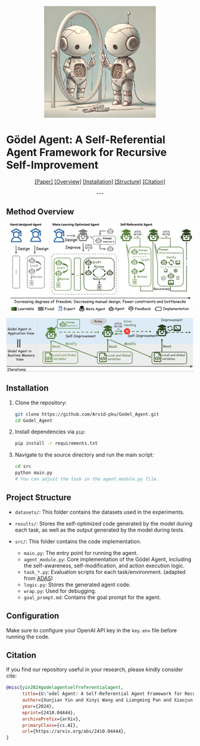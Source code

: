 <div align="center">
<img src='./figures/logo.png'  width=300px>
</div>


# Gödel Agent: A Self-Referential Agent Framework for Recursive Self-Improvement
<div align="center">
<p align="center">
<a href="https://arxiv.org/abs/2410.04444">[Paper]</a>
<a href="#method-overview">[Overview]</a>
<a href="#installation">[Installation]</a>
<a href="#project-structure">[Structure]</a>
<a href="#citation">[Citation]</a>
</p>
---

</div>

## Method Overview
![Comparison of three agent paradigms.](./figures/compare.png)

![Gödel Agent implemented by Monkey Patching.](./figures/method.png)


## Installation

1. Clone the repository:
   ```bash
   git clone https://github.com/Arvid-pku/Godel_Agent.git
   cd Godel_Agent
   ```

2. Install dependencies via `pip`:
   ```bash
   pip install -r requirements.txt
   ```

3. Navigate to the source directory and run the main script:
   ```bash
   cd src
   python main.py
   # You can adjust the task in the agent_module.py file.
   ```

## Project Structure

- `datasets/`: This folder contains the datasets used in the experiments.
  
- `results/`: Stores the self-optimized code generated by the model during each task, as well as the output generated by the model during tests.

- `src/`: This folder contains the code implementation.
  
  - `main.py`: The entry point for running the agent.
  - `agent_module.py`: Core implementation of the Gödel Agent, including the self-awareness, self-modification, and action execution logic.
  - `task_*.py`: Evaluation scripts for each task/environment. (adapted from [ADAS](https://github.com/ShengranHu/ADAS))
  - `logic.py`: Stores the generated agent code.
  - `wrap.py`: Used for debugging.
  - `goal_prompt.md`: Contains the goal prompt for the agent.

## Configuration

Make sure to configure your OpenAI API key in the `key.env` file before running the code.


## Citation

If you find our repository useful in your research, please kindly consider cite:
```bibtex
@misc{yin2024godelagentselfreferentialagent,
      title={G\"odel Agent: A Self-Referential Agent Framework for Recursive Self-Improvement}, 
      author={Xunjian Yin and Xinyi Wang and Liangming Pan and Xiaojun Wan and William Yang Wang},
      year={2024},
      eprint={2410.04444},
      archivePrefix={arXiv},
      primaryClass={cs.AI},
      url={https://arxiv.org/abs/2410.04444}, 
}
```
